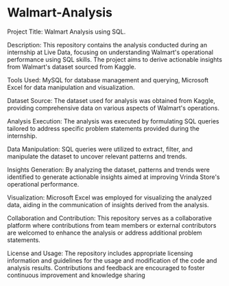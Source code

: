 # Walmart-Analysis
Project Title: Walmart Analysis using SQL.

Description: This repository contains the analysis conducted during an internship at Live Data, focusing on understanding Walmart's operational performance using SQL skills. The project aims to derive actionable insights from Walmart's dataset sourced from Kaggle.

Tools Used: MySQL for database management and querying, Microsoft Excel for data manipulation and visualization.

Dataset Source: The dataset used for analysis was obtained from Kaggle, providing comprehensive data on various aspects of Walmart's operations.

Analysis Execution: The analysis was executed by formulating SQL queries tailored to address specific problem statements provided during the internship.

Data Manipulation: SQL queries were utilized to extract, filter, and manipulate the dataset to uncover relevant patterns and trends.

Insights Generation: By analyzing the dataset, patterns and trends were identified to generate actionable insights aimed at improving Vrinda Store's operational performance.

Visualization: Microsoft Excel was employed for visualizing the analyzed data, aiding in the communication of insights derived from the analysis.

Collaboration and Contribution: This repository serves as a collaborative platform where contributions from team members or external contributors are welcomed to enhance the analysis or address additional problem statements.

License and Usage: The repository includes appropriate licensing information and guidelines for the usage and modification of the code and analysis results. Contributions and feedback are encouraged to foster continuous improvement and knowledge sharing
